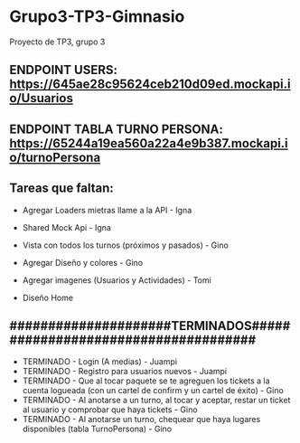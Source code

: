 # Grupo3-TP3-Gimnasio
Proyecto de TP3, grupo 3

## ENDPOINT USERS: https://645ae28c95624ceb210d09ed.mockapi.io/Usuarios
## ENDPOINT TABLA TURNO PERSONA: https://65244a19ea560a22a4e9b387.mockapi.io/turnoPersona
## Tareas que faltan:  

- Agregar Loaders mietras llame a la API - Igna
- Shared Mock Api - Igna
  


- Vista con todos los turnos (próximos y pasados) - Gino
- Agregar Diseño y colores - Gino
  
- Agregar imagenes (Usuarios y Actividades) - Tomi 

- Diseño Home


## #####################TERMINADOS#####################################
- TERMINADO - Login (A medias) - Juampi
- TERMINADO - Registro para usuarios nuevos - Juampi
- TERMINADO - Que al tocar paquete se te agreguen los tickets a la cuenta logueada (con un cartel de confirm y un cartel de éxito) - Gino
- TERMINADO - Al anotarse a un turno, al tocar y aceptar, restar un ticket al usuario y comprobar que haya tickets - Gino
- TERMINADO - Al anotarse un turno, chequear que haya lugares disponibles (tabla TurnoPersona) - Gino

